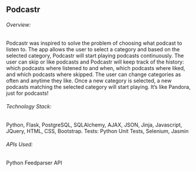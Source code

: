 <h2>Podcastr</h2>


<h6>Overview:</h6>

Podcastr was inspired to solve the problem of choosing what podcast to listen to. The app allows the user to select a category and based on the selected category, Podcastr will start playing podcasts continuously. The user can skip or like podcasts and Podcastr will keep track of the history: which podcasts where listened to and when, which podcasts where liked, and which podcasts where skipped. The user can change categories as often and anytime they like. Once a new category is selected, a new podcasts matching the selected category will start playing. It’s like Pandora, just for podcasts!


<h6>Technology Stack:</h6>

Python, Flask, PostgreSQL, SQLAlchemy, AJAX, JSON, Jinja, Javascript, JQuery, HTML, CSS, Bootstrap. Tests: Python Unit Tests, Selenium, Jasmin


<h6>APIs Used:</h6>

Python Feedparser API